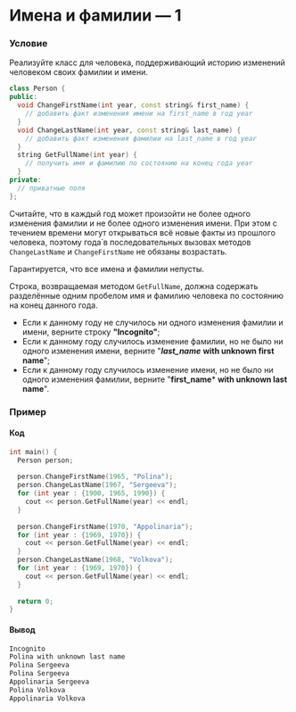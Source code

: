 # Имена и фамилии — 1

### Условие
 
Реализуйте класс для человека, поддерживающий историю изменений человеком своих фамилии и имени.

```c++
class Person {
public:
  void ChangeFirstName(int year, const string& first_name) {
    // добавить факт изменения имени на first_name в год year
  }
  void ChangeLastName(int year, const string& last_name) {
    // добавить факт изменения фамилии на last_name в год year
  }
  string GetFullName(int year) {
    // получить имя и фамилию по состоянию на конец года year
  }
private:
  // приватные поля
};
```
Считайте, что в каждый год может произойти не более одного изменения фамилии и не более одного изменения имени. При этом с течением времени могут открываться всё новые факты из прошлого человека, поэтому года́ в последовательных вызовах методов `ChangeLastName` и `ChangeFirstName` не обязаны возрастать.

Гарантируется, что все имена и фамилии непусты.

Строка, возвращаемая методом `GetFullName`, должна содержать разделённые одним пробелом имя и фамилию человека по состоянию на конец данного года.

* Если к данному году не случилось ни одного изменения фамилии и имени, верните строку **"Incognito"**;
* Если к данному году случилось изменение фамилии, но не было ни одного изменения имени, верните "***last_name*** **with unknown first name**";
* Если к данному году случилось изменение имени, но не было ни одного изменения фамилии, верните "**first_name*** **with unknown last name**".

### Пример

#### Код

```c++
int main() {
  Person person;
  
  person.ChangeFirstName(1965, "Polina");
  person.ChangeLastName(1967, "Sergeeva");
  for (int year : {1900, 1965, 1990}) {
    cout << person.GetFullName(year) << endl;
  }
  
  person.ChangeFirstName(1970, "Appolinaria");
  for (int year : {1969, 1970}) {
    cout << person.GetFullName(year) << endl;
  }  
  person.ChangeLastName(1968, "Volkova");
  for (int year : {1969, 1970}) {
    cout << person.GetFullName(year) << endl;
  }
 
  return 0;
}
```
#### Вывод

```objectivec
Incognito
Polina with unknown last name
Polina Sergeeva
Polina Sergeeva
Appolinaria Sergeeva
Polina Volkova
Appolinaria Volkova
```
